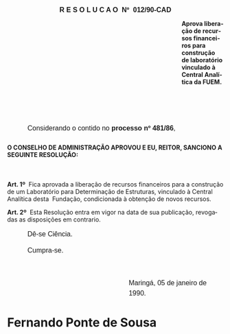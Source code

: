 <body lang=PT-BR style='tab-interval:35.4pt'>

<div class=Section1>

<p class=MsoNormal align=center style='text-align:center'><b style='mso-bidi-font-weight:
normal'><span style='font-size:12.0pt;mso-bidi-font-size:10.0pt;font-family:
Arial'><![if !supportEmptyParas]>&nbsp;<![endif]><o:p></o:p></span></b></p>

<p class=MsoNormal align=center style='text-align:center'><b style='mso-bidi-font-weight:
normal'><span style='font-size:12.0pt;mso-bidi-font-size:10.0pt;font-family:
Arial'>R E S O L U C A O<span style="mso-spacerun: yes">  </span>Nº<span
style="mso-spacerun: yes">  </span>012/90-CAD<o:p></o:p></span></b></p>

<p class=MsoBodyTextIndent style='margin-left:304.8pt'><b>Aprova liberação de
recursos financeiros para construção de laboratório vinculado à Central
Analítica da FUEM.<o:p></o:p></b></p>

<p class=MsoNormal style='line-height:17.4pt'><span style='font-size:12.0pt;
mso-bidi-font-size:10.0pt;font-family:Arial'><![if !supportEmptyParas]>&nbsp;<![endif]><o:p></o:p></span></p>

<p class=MsoNormal style='line-height:17.4pt'><span style='font-size:12.0pt;
mso-bidi-font-size:10.0pt;font-family:Arial'><![if !supportEmptyParas]>&nbsp;<![endif]><o:p></o:p></span></p>

<p class=MsoNormal style='margin-bottom:18.0pt;text-align:justify;text-indent:
35.45pt;line-height:17.4pt'><span style='font-size:12.0pt;mso-bidi-font-size:
10.0pt;font-family:Arial'>Considerando o contido no <b>processo nº 481/86</b>,<o:p></o:p></span></p>

<p class=MsoBodyTextIndent2><b>O CONSELHO DE ADMINISTRAÇÃO APROVOU E EU, REI­TOR,
SANCIONO A SEGUINTE RESOLUÇÃO:<o:p></o:p></b></p>

<p class=MsoNormal style='line-height:18.0pt'><span style='font-size:12.0pt;
mso-bidi-font-size:10.0pt;font-family:Arial'><![if !supportEmptyParas]>&nbsp;<![endif]><o:p></o:p></span></p>

<p class=MsoBodyTextIndent2><b>Art. 1º</b><span style="mso-spacerun: yes"> 
</span>Fica aprovada a liberação de re­cursos financeiros para a construção de
um Laboratório para Determinação de Estruturas, vinculado à Central Analítica
desta<span style="mso-spacerun: yes">  </span>Fundação, condicionada à obtenção
de novos recursos.</p>

<p class=MsoBodyTextIndent2><b>Art. 2º</b><span style="mso-spacerun: yes"> 
</span>Esta Resolução entra em vigor na data de sua publicação, revogadas as
disposições em contra­rio.</p>

<p class=MsoNormal style='text-indent:35.45pt;line-height:18.0pt'><span
style='font-size:12.0pt;mso-bidi-font-size:10.0pt;font-family:Arial'>Dê-se
Ciência.<o:p></o:p></span></p>

<p class=MsoNormal style='text-indent:35.45pt;line-height:18.0pt'><span
style='font-size:12.0pt;mso-bidi-font-size:10.0pt;font-family:Arial'>Cumpra-se.<o:p></o:p></span></p>

<p class=MsoNormal style='line-height:18.0pt'><span style='font-size:12.0pt;
mso-bidi-font-size:10.0pt;font-family:Arial'><![if !supportEmptyParas]>&nbsp;<![endif]><o:p></o:p></span></p>

<p class=MsoNormal style='margin-top:0cm;margin-right:0cm;margin-bottom:18.0pt;
margin-left:212.4pt;line-height:18.0pt'><span style='font-size:12.0pt;
mso-bidi-font-size:10.0pt;font-family:Arial'>Maringá, 05 de janeiro de 1990.<o:p></o:p></span></p>

<h1><b>Fernando Ponte de Sousa<o:p></o:p></b></h1>

<p class=MsoNormal style='margin-left:212.35pt'><span style='font-size:12.0pt;
mso-bidi-font-size:10.0pt;font-family:Arial'><![if !supportEmptyParas]>&nbsp;<![endif]><o:p></o:p></span></p>

<p class=MsoNormal style='margin-top:0cm;margin-right:0cm;margin-bottom:18.0pt;
margin-left:212.4pt;line-height:18.0pt'><span style='font-size:12.0pt;
mso-bidi-font-size:10.0pt;font-family:Arial'><![if !supportEmptyParas]>&nbsp;<![endif]><o:p></o:p></span></p>

</div>

</body>
